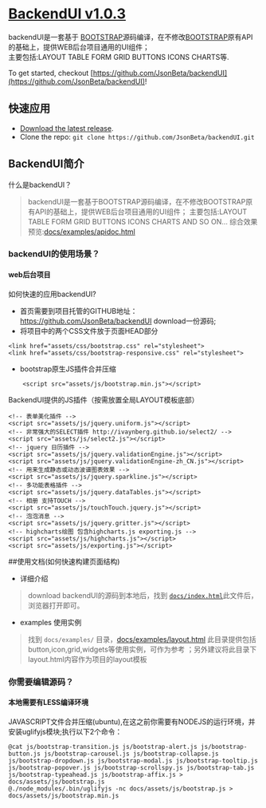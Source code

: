 # [BackendUI v1.0.3](https://github.com/JsonBeta/backendUI)

backendUI是一套基于 [BOOTSTRAP](https://github.com/JsonBeta/BOOTSTRAP "BOOTSTRAP")源码编译，在不修改[BOOTSTRAP](https://github.com/JsonBeta/BOOTSTRAP "BOOTSTRAP")原有API的基础上，提供WEB后台项目通用的UI组件；<br/>
主要包括:LAYOUT TABLE FORM GRID BUTTONS ICONS CHARTS等.

To get started, checkout [https://github.com/JsonBeta/backendUI](https://github.com/JsonBeta/backendUI)!



## 快速应用

* [Download the latest release](https://github.com/JsonBeta/backendUI/archive/master.zip).
* Clone the repo: `git clone https://github.com/JsonBeta/backendUI.git`



## BackendUI简介
什么是backendUI？
> backendUI是一套基于BOOTSTRAP源码编译，在不修改BOOTSTRAP原有API的基础上，提供WEB后台项目通用的UI组件；
主要包括:LAYOUT TABLE FORM GRID BUTTONS ICONS CHARTS AND SO ON...
综合效果预览:[docs/examples/apidoc.html](https://github.com/JsonBeta/backendUI/blob/master/docs/examples/apidocs.html)

### backendUI的使用场景？
#### web后台项目

如何快速的应用backendUI?

* 首页需要到项目托管的GITHUB地址： https://github.com/JsonBeta/backendUI download一份源码;
* 将项目中的两个CSS文件放于页面HEAD部分

``` 
<link href="assets/css/bootstrap.css" rel="stylesheet">
<link href="assets/css/bootstrap-responsive.css" rel="stylesheet">
```

* bootstrap原生JS插件合并压缩
	
```
	<script src="assets/js/bootstrap.min.js"></script>
```
	
BackendUI提供的JS插件（按需放置全局LAYOUT模板底部）

    <!-- 表单美化插件 -->
    <script src="assets/js/jquery.uniform.js"></script>
    <!-- 非常强大的SELECT插件 http://ivaynberg.github.io/select2/ -->
    <script src="assets/js/select2.js"></script>
    <!-- jquery 日历插件 -->
    <script src="assets/js/jquery.validationEngine.js"></script>
    <script src="assets/js/jquery.validationEngine-zh_CN.js"></script>
    <!-- 用来生成静态或动态波谱图表效果 -->
    <script src="assets/js/jquery.sparkline.js"></script>
    <!-- 多功能表格插件 -->
    <script src="assets/js/jquery.dataTables.js"></script>
    <!-- 相册 支持TOUCH -->
    <script src="assets/js/touchTouch.jquery.js"></script>
    <!-- 泡泡消息 -->
    <script src="assets/js/jquery.gritter.js"></script>
    <!-- highcharts绘图 包含highcharts.js exporting.js -->
    <script src="assets/js/highcharts.js"></script>
    <script src="assets/js/exporting.js"></script>
    
##使用文档(如何快速构建页面结构)

* 详细介绍

> download backendUI的源码到本地后，找到 [`docs/index.html`](https://github.com/JsonBeta/backendUI/blob/master/docs/index.html)此文件后，浏览器打开即可。 

* examples 使用实例

> 找到 `docs/examples/` 目录，[docs/examples/layout.html](https://github.com/JsonBeta/backendUI/blob/master/docs/examples/layout.html) 此目录提供包括button,icon,grid,widgets等使用实例，可作为参考
  ；另外建议将此目录下layout.html内容作为项目的layout模板

### 你需要编辑源码？
#### 本地需要有LESS编译环境

JAVASCRIPT文件合并压缩(ubuntu),在这之前你需要有NODEJS的运行环境，并安装uglifyjs模块;执行以下2个命令：

```
@cat js/bootstrap-transition.js js/bootstrap-alert.js js/bootstrap-button.js js/bootstrap-carousel.js js/bootstrap-collapse.js js/bootstrap-dropdown.js js/bootstrap-modal.js js/bootstrap-tooltip.js js/bootstrap-popover.js js/bootstrap-scrollspy.js js/bootstrap-tab.js js/bootstrap-typeahead.js js/bootstrap-affix.js > docs/assets/js/bootstrap.js
@./node_modules/.bin/uglifyjs -nc docs/assets/js/bootstrap.js > docs/assets/js/bootstrap.min.js
```
